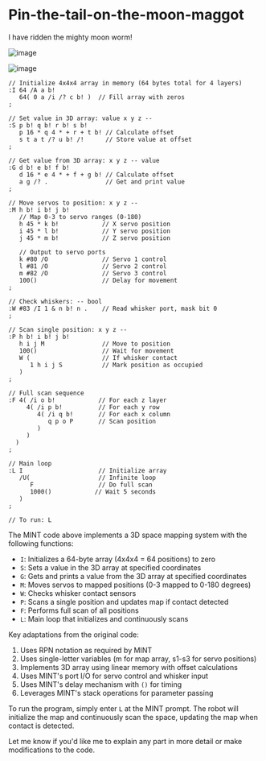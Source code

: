 # Pin-the-tail-on-the-moon-maggot
I have ridden the mighty moon worm! 

![image](https://github.com/user-attachments/assets/4f8dc1e8-83fe-4b1b-ac82-6b588faed1ab)

![image](https://github.com/user-attachments/assets/1da215c2-d7fb-4136-acff-ad82446f8f94)

```
// Initialize 4x4x4 array in memory (64 bytes total for 4 layers)
:I 64 /A a b!  
   64( 0 a /i /? c b! )  // Fill array with zeros
;

// Set value in 3D array: value x y z -- 
:S p b! q b! r b! s b!
   p 16 * q 4 * + r + t b! // Calculate offset
   s t a t /? u b! /!      // Store value at offset
;

// Get value from 3D array: x y z -- value
:G d b! e b! f b!
   d 16 * e 4 * + f + g b! // Calculate offset
   a g /? .                // Get and print value
;

// Move servos to position: x y z --
:M h b! i b! j b!
   // Map 0-3 to servo ranges (0-180)
   h 45 * k b!            // X servo position
   i 45 * l b!            // Y servo position
   j 45 * m b!            // Z servo position
   
   // Output to servo ports
   k #80 /O               // Servo 1 control
   l #81 /O               // Servo 2 control
   m #82 /O               // Servo 3 control
   100()                  // Delay for movement
;

// Check whiskers: -- bool
:W #83 /I 1 & n b! n .    // Read whisker port, mask bit 0
;

// Scan single position: x y z --
:P h b! i b! j b!
   h i j M                // Move to position
   100()                  // Wait for movement
   W (                    // If whisker contact
      1 h i j S           // Mark position as occupied
   )
;

// Full scan sequence
:F 4( /i o b!            // For each z layer
     4( /i p b!          // For each y row
        4( /i q b!       // For each x column
           q p o P       // Scan position
        )
     )
  )
;

// Main loop
:L I                     // Initialize array
   /U(                   // Infinite loop
      F                  // Do full scan
      1000()            // Wait 5 seconds
   )
;

// To run: L
```


The MINT code above implements a 3D space mapping system with the following functions:

- `I`: Initializes a 64-byte array (4x4x4 = 64 positions) to zero
- `S`: Sets a value in the 3D array at specified coordinates
- `G`: Gets and prints a value from the 3D array at specified coordinates
- `M`: Moves servos to mapped positions (0-3 mapped to 0-180 degrees)
- `W`: Checks whisker contact sensors
- `P`: Scans a single position and updates map if contact detected
- `F`: Performs full scan of all positions
- `L`: Main loop that initializes and continuously scans

Key adaptations from the original code:

1. Uses RPN notation as required by MINT
2. Uses single-letter variables (m for map array, s1-s3 for servo positions)
3. Implements 3D array using linear memory with offset calculations
4. Uses MINT's port I/O for servo control and whisker input
5. Uses MINT's delay mechanism with `()` for timing
6. Leverages MINT's stack operations for parameter passing

To run the program, simply enter `L` at the MINT prompt. The robot will initialize the map and continuously scan the space, updating the map when contact is detected.

Let me know if you'd like me to explain any part in more detail or make modifications to the code.
